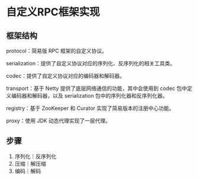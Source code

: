 # 自定义RPC框架实现
## 框架结构

protocol：简易版 RPC 框架的自定义协议。 

serialization：提供了自定义协议对应的序列化、反序列化的相关工具类。

codec：提供了自定义协议对应的编码器和解码器。

transport：基于 Netty 提供了底层网络通信的功能，其中会使用到 codec 包中定义编码器和解码器，以及 serialization 包中的序列化器和反序列化器。

registry：基于 ZooKeeper 和 Curator 实现了简易版本的注册中心功能。

proxy：使用 JDK 动态代理实现了一层代理。


## 步骤
1. 序列化｜反序列化
2. 压缩｜解压缩
3. 编码｜解码